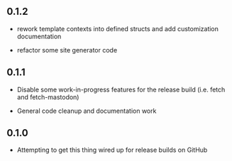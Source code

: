 ## 0.1.2

- rework template contexts into defined structs and add customization documentation

- refactor some site generator code

## 0.1.1

- Disable some work-in-progress features for the release build (i.e. fetch and fetch-mastodon)

- General code cleanup and documentation work

## 0.1.0

- Attempting to get this thing wired up for release builds on GitHub
